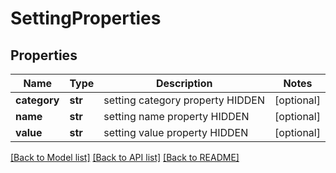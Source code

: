 # SettingProperties

## Properties
Name | Type | Description | Notes
------------ | ------------- | ------------- | -------------
**category** | **str** | setting category property HIDDEN | [optional] 
**name** | **str** | setting name property HIDDEN | [optional] 
**value** | **str** | setting value property HIDDEN | [optional] 

[[Back to Model list]](../README.md#documentation-for-models) [[Back to API list]](../README.md#documentation-for-api-endpoints) [[Back to README]](../README.md)

